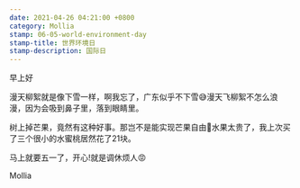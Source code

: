 ```yaml
---
date: 2021-04-26 04:21:00 +0800
category: Mollia
stamp: 06-05-world-environment-day
stamp-title: 世界环境日
stamp-description: 国际日
---
```


<p>
早上好

漫天柳絮就是像下雪一样，啊我忘了，广东似乎不下雪😅漫天飞柳絮不怎么浪漫，因为会吸到鼻子里，落到眼睛里。

树上掉芒果，竟然有这种好事。那岂不是能实现芒果自由🤣水果太贵了，我上次买了三个很小的水蜜桃居然花了21块。

马上就要五一了，开心!就是调休烦人😡

Mollia

</p>